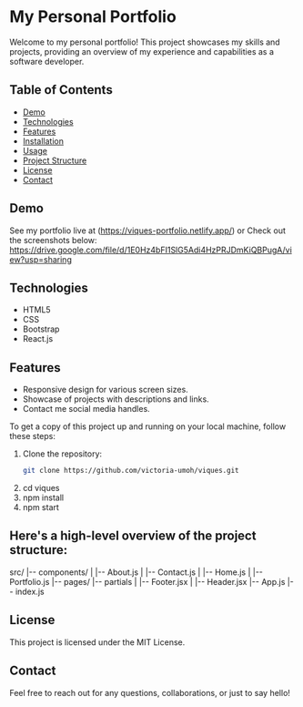 # My Personal Portfolio
Welcome to my personal portfolio! This project showcases my skills and projects, providing an overview of my experience and capabilities as a software developer.


## Table of Contents
- [Demo](#demo)
- [Technologies](#technologies)
- [Features](#features)
- [Installation](#installation)
- [Usage](#usage)
- [Project Structure](#project-structure)
- [License](#license)
- [Contact](#contact)


## Demo
See my portfolio live at (https://viques-portfolio.netlify.app/) or 
Check out the screenshots below:
https://drive.google.com/file/d/1E0Hz4bFI1SlG5Adi4HzPRJDmKiQBPugA/view?usp=sharing


## Technologies
- HTML5
- CSS
- Bootstrap
- React.js


## Features
- Responsive design for various screen sizes.
- Showcase of projects with descriptions and links.
- Contact me social media handles.

To get a copy of this project up and running on your local machine, follow these steps:
1. Clone the repository:
   ```bash
   git clone https://github.com/victoria-umoh/viques.git
2. cd viques
2. npm install
3. npm start


## Here's a high-level overview of the project structure:
src/
|-- components/
|   |-- About.js
|   |-- Contact.js
|   |-- Home.js
|   |-- Portfolio.js
|-- pages/
|-- partials
|   |-- Footer.jsx
|   |-- Header.jsx
|-- App.js
|-- index.js

## License
This project is licensed under the MIT License.

## Contact
Feel free to reach out for any questions, collaborations, or just to say hello!
